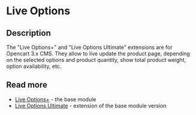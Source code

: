 # Live Options

## Description
The "Live Options+" and "Live Options Ultimate" extensions are for Opencart 3.x CMS. They allow to live update the product page, depending on the selected options and product quantity, show total product weight, option availability, etc.

## Read more
* [Live Options+](live-options-plus) - the base module
* [Live Options Ultimate](live-options-ultimate) - extension of the base module version

